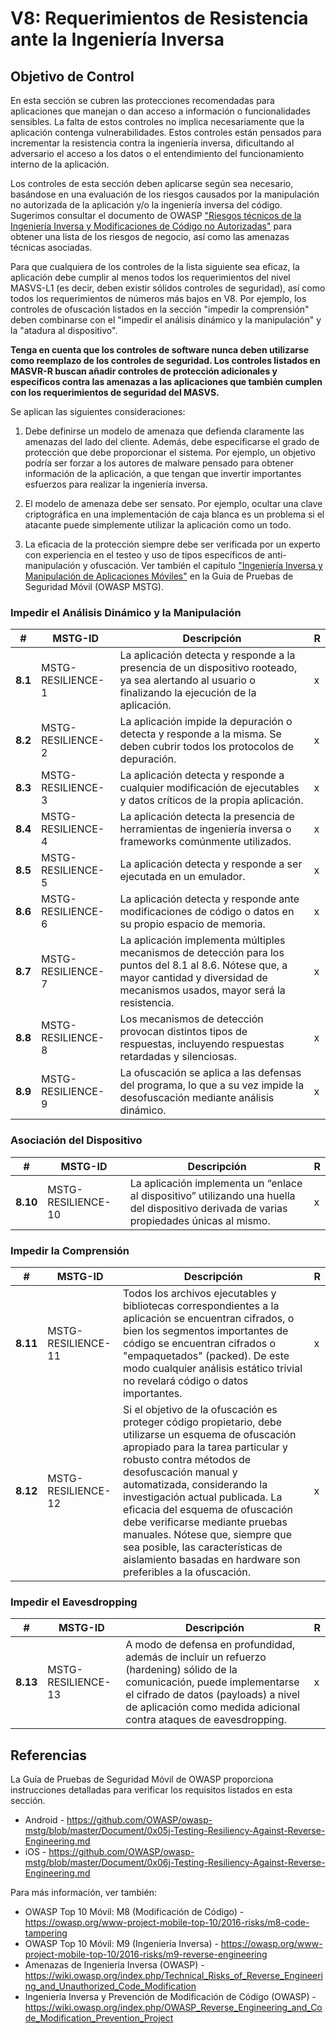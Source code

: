 # V8: Requerimientos de Resistencia ante la Ingeniería Inversa

## Objetivo de Control

En esta sección se cubren las protecciones recomendadas para aplicaciones que manejan o dan acceso a información o funcionalidades sensibles. La falta de estos controles no implica necesariamente que la aplicación contenga vulnerabilidades. Estos controles están pensados para incrementar la resistencia contra la ingeniería inversa, dificultando al adversario el acceso a los datos o el entendimiento del funcionamiento interno de la aplicación.

Los controles de esta sección deben aplicarse según sea necesario, basándose en una evaluación de los riesgos causados por la manipulación no autorizada de la aplicación y/o la ingeniería inversa del código. Sugerimos consultar el documento de OWASP ["Riesgos técnicos de la Ingeniería Inversa y Modificaciones de Código no Autorizadas"](https://wiki.owasp.org/index.php/Technical_Risks_of_Reverse_Engineering_and_Unauthorized_Code_Modification) para obtener una lista de los riesgos de negocio, así como las amenazas técnicas asociadas.

Para que cualquiera de los controles de la lista siguiente sea eficaz, la aplicación debe cumplir al menos todos los requerimientos del nivel MASVS-L1 (es decir, deben existir sólidos controles de seguridad), así como todos los requerimientos de números más bajos en V8. Por ejemplo, los controles de ofuscación listados en la sección "impedir la comprensión" deben combinarse con el "impedir el análisis dinámico y la manipulación" y la "atadura al dispositivo".

**Tenga en cuenta que los controles de software nunca deben utilizarse como reemplazo de los controles de seguridad. Los controles listados en MASVR-R buscan añadir controles de protección adicionales y específicos contra las amenazas a las aplicaciones que también cumplen con los requerimientos de seguridad del MASVS.**

Se aplican las siguientes consideraciones:

1. Debe definirse un modelo de amenaza que defienda claramente las amenazas del lado del cliente. Además, debe especificarse el grado de protección que debe proporcionar el sistema. Por ejemplo, un objetivo podría ser forzar a los autores de malware pensado para obtener información de la aplicación, a que tengan que invertir importantes esfuerzos para realizar la ingeniería inversa.

2. El modelo de amenaza debe ser sensato. Por ejemplo, ocultar una clave criptográfica en una implementación de caja blanca es un problema si el atacante puede simplemente utilizar la aplicación como un todo.

3. La eficacia de la protección siempre debe ser verificada por un experto con experiencia en el testeo y uso de tipos específicos de anti-manipulación y ofuscación. Ver también el capítulo ["Ingeniería Inversa y Manipulación de Aplicaciones Móviles"](https://github.com/OWASP/owasp-mstg/blob/master/Document/0x04c-Tampering-and-Reverse-Engineering.md) en la Guía de Pruebas de Seguridad Móvil (OWASP MSTG).

<!-- \pagebreak -->

### Impedir el Análisis Dinámico y la Manipulación

| # | MSTG-ID | Descripción | R |
| -- | ----------- | ---------------------- | - |
| **8.1** | MSTG-RESILIENCE-1 | La aplicación detecta y responde a la presencia de un dispositivo rooteado, ya sea alertando al usuario o finalizando la ejecución de la aplicación. | x |
| **8.2** | MSTG-RESILIENCE-2 | La aplicación impide la depuración o detecta y responde a la misma. Se deben cubrir todos los protocolos de depuración. | x |
| **8.3** | MSTG-RESILIENCE-3 | La aplicación detecta y responde a cualquier modificación de ejecutables y datos críticos de la propia aplicación. | x |
| **8.4** | MSTG-RESILIENCE-4 | La aplicación detecta la presencia de herramientas de ingeniería inversa o frameworks comúnmente utilizados. | x |
| **8.5** | MSTG-RESILIENCE-5 | La aplicación detecta y responde a ser ejecutada en un emulador.  | x |
| **8.6** | MSTG-RESILIENCE-6 | La aplicación detecta y responde ante modificaciones de código o datos en su propio espacio de memoria. | x |
| **8.7** | MSTG-RESILIENCE-7 | La aplicación implementa múltiples mecanismos de detección para los puntos del 8.1 al 8.6. Nótese que, a mayor cantidad y diversidad de mecanismos usados, mayor será la resistencia. | x |
| **8.8** | MSTG-RESILIENCE-8 | Los mecanismos de detección provocan distintos tipos de respuestas, incluyendo respuestas retardadas y silenciosas. | x |
| **8.9** | MSTG-RESILIENCE-9 | La ofuscación se aplica a las defensas del programa, lo que a su vez impide la desofuscación mediante análisis dinámico. | x |

### Asociación del Dispositivo

| # | MSTG-ID | Descripción | R |
| -- | ----------- | ---------------------- | - |
| **8.10** | MSTG-RESILIENCE-10 | La aplicación implementa un “enlace al dispositivo” utilizando una huella del dispositivo derivada de varias propiedades únicas al mismo. | x |

<!-- \pagebreak -->

### Impedir la Comprensión

| # | MSTG-ID | Descripción | R |
| -- | ----------- | ---------------------- | - |
| **8.11** | MSTG-RESILIENCE-11 | Todos los archivos ejecutables y bibliotecas correspondientes a la aplicación se encuentran cifrados, o bien los segmentos importantes de código se encuentran cifrados o "empaquetados" (packed). De este modo cualquier análisis estático trivial no revelará código o datos importantes. | x |
| **8.12** | MSTG-RESILIENCE-12 | Si el objetivo de la ofuscación es proteger código propietario, debe utilizarse un esquema de ofuscación apropiado para la tarea particular y robusto contra métodos de desofuscación manual y automatizada, considerando la investigación actual publicada. La eficacia del esquema de ofuscación debe verificarse mediante pruebas manuales. Nótese que, siempre que sea posible, las características de aislamiento basadas en hardware son preferibles a la ofuscación. | x |

### Impedir el Eavesdropping

| # | MSTG-ID | Descripción | R |
| -- | ----------- | ---------------------- | - |
| **8.13** | MSTG-RESILIENCE-13 | A modo de defensa en profundidad, además de incluir un refuerzo (hardening) sólido de la comunicación, puede implementarse el cifrado de datos (payloads) a nivel de aplicación como medida adicional contra ataques de eavesdropping. | x |

## Referencias

La Guía de Pruebas de Seguridad Móvil de OWASP proporciona instrucciones detalladas para verificar los requisitos listados en esta sección.

- Android - <https://github.com/OWASP/owasp-mstg/blob/master/Document/0x05j-Testing-Resiliency-Against-Reverse-Engineering.md>
- iOS - <https://github.com/OWASP/owasp-mstg/blob/master/Document/0x06j-Testing-Resiliency-Against-Reverse-Engineering.md>

Para más información, ver también:

- OWASP Top 10 Móvil: M8 (Modificación de Código) - <https://owasp.org/www-project-mobile-top-10/2016-risks/m8-code-tampering>
- OWASP Top 10 Móvil: M9 (Ingeniería Inversa) - <https://owasp.org/www-project-mobile-top-10/2016-risks/m9-reverse-engineering>
- Amenazas de Ingeniería Inversa (OWASP) - <https://wiki.owasp.org/index.php/Technical_Risks_of_Reverse_Engineering_and_Unauthorized_Code_Modification>
- Ingeniería Inversa y Prevención de Modificación de Código (OWASP) - <https://wiki.owasp.org/index.php/OWASP_Reverse_Engineering_and_Code_Modification_Prevention_Project>
